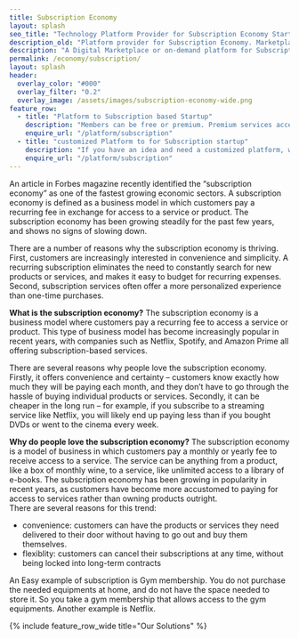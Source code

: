 ```yaml
---
title: Subscription Economy
layout: splash
seo_title: "Technology Platform Provider for Subscription Economy Startup Idea, Scalable"
description_old: "Platform provider for Subscription Economy. Marketplace, on-Demand, Startup"
description: "A Digital Marketplace or on-demand platform for Subscription Economic Startup. Scalable to drive very high traffic"
permalink: /economy/subscription/
layout: splash
header:
  overlay_color: "#000"
  overlay_filter: "0.2"
  overlay_image: /assets/images/subscription-economy-wide.png
feature_row:
  - title: "Platform to Subscription based Startup"
    description: "Members can be free or premium. Premium services accessible only to premium members"
    enquire_url: "/platform/subscription"
  - title: "customized Platform to for Subscription startup"
    description: "If you have an idea and need a customized platform, we can build one for you."
    enquire_url: "/platform/subscription"
---
```

An article in Forbes magazine recently identified the “subscription economy” as one of the fastest growing economic sectors. A subscription economy is defined as a business model in which customers pay a recurring fee in exchange for access to a service or product. The subscription economy has been growing steadily for the past few years, and shows no signs of slowing down.

There are a number of reasons why the subscription economy is thriving. First, customers are increasingly interested in convenience and simplicity. A recurring subscription eliminates the need to constantly search for new products or services, and makes it easy to budget for recurring expenses. Second, subscription services often offer a more personalized experience than one-time purchases. 

**What is the subscription economy?**
The subscription economy is a business model where customers pay a recurring fee to access a service or product. This type of business model has become increasingly popular in recent years, with companies such as Netflix, Spotify, and Amazon Prime all offering subscription-based services.

There are several reasons why people love the subscription economy. Firstly, it offers convenience and certainty – customers know exactly how much they will be paying each month, and they don’t have to go through the hassle of buying individual products or services. Secondly, it can be cheaper in the long run – for example, if you subscribe to a streaming service like Netflix, you will likely end up paying less than if you bought DVDs or went to the cinema every week.

**Why do people love the subscription economy?**
The subscription economy is a model of business in which customers pay a monthly or yearly fee to receive access to a service. The service can be anything from a product, like a box of monthly wine, to a service, like unlimited access to a library of e-books. The subscription economy has been growing in popularity in recent years, as customers have become more accustomed to paying for access to services rather than owning products outright.   
There are several reasons for this trend:
- convenience: customers can have the products or services they need delivered to their door without having to go out and buy them themselves.
- flexiblity: customers can cancel their subscriptions at any time, without being locked into long-term contracts

An Easy example of subscription is Gym membership. You do not purchase the needed equipments at home, and do not have the space needed to store it. So you take a gym membership that allows access to the gym equipments.
Another example is Netflix.


{% include feature_row_wide title="Our Solutions" %}

